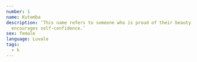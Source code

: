 ```yaml
---
number: 1
name: Kutemba
description: ‘This name refers to someone who is proud of their beauty. The name
  encourages self-confidence.’
sex: female
language: Luvale
tags:
  - k
---
```


